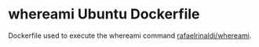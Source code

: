 # whereami Ubuntu Dockerfile

Dockerfile used to execute the whereami command [rafaelrinaldi/whereami](https://github.com/rafaelrinaldi/whereami).

